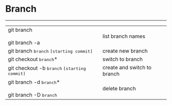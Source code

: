 # Branch
---

<div class="mt-10">

|||
|---|---|
|git branch<br/><br/>git branch -a|list branch names|
|git branch <kbd>branch</kbd> <kbd>[starting commit]</kbd>|create new branch|
|git checkout <kbd>branch</kbd>*|switch to branch|
|git checkout -b <kbd>branch</kbd> <kbd>[starting commit]</kbd>|create and switch to branch|
|git branch -d <kbd>branch</kbd>*<br/><br/>git branch -D <kbd>branch</kbd>|delete branch|

</div>